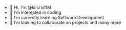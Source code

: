 - 👋 Hi, I’m @kirchoffM
- 👀 I’m interested in coding
- 🌱 I’m currently learning Software Development
- 💞️ I’m looking to collaborate on projects and many more


<!---
kirchoffM/kirchoffM is a ✨ special ✨ repository because its `README.md` (this file) appears on your GitHub profile.
You can click the Preview link to take a look at your changes.
--->
